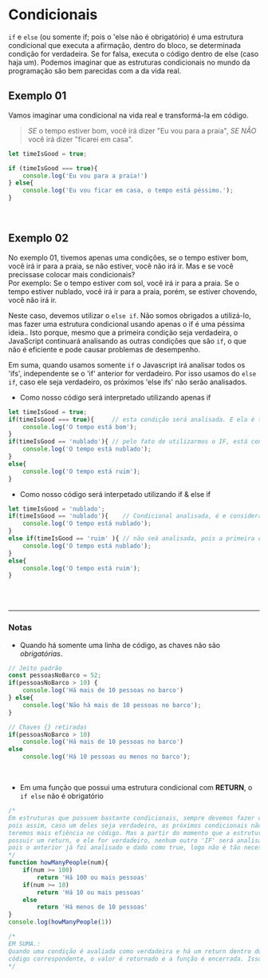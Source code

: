 # Condicionais
`if` e `else` (ou somente if; pois o 'else não é obrigatório) é uma estrutura condicional que executa a afirmação, dentro do bloco, se determinada condição for verdadeira. Se for falsa, executa o código dentro de else (caso haja um).
Podemos imaginar que as estruturas condicionais no mundo da programação são bem parecidas com a da vida real. 

## Exemplo 01
Vamos imaginar uma condicional na vida real e transformá-la em código.
> _SE_ o tempo estiver bom, você irá dizer "Eu vou para a praia", _SE NÃO_ você irá dizer "ficarei em casa". 

```js
let timeIsGood = true;

if (timeIsGood === true){
    console.log('Eu vou para a praia!')
} else{
    console.log('Eu vou ficar em casa, o tempo está péssimo.');
}
```

</br>

## Exemplo 02
No exemplo 01, tivemos apenas uma condições, se o tempo estiver bom, você irá ir para a praia, se não estiver, você não irá ir.
Mas e se você precissase colocar mais condicionais? </br> 
Por exemplo: Se o tempo estiver com sol, você irá ir para a praia. Se o tempo estiver nublado, você irá ir para a praia, porém, se estiver chovendo, você não irá ir. 
</br>

Neste caso, devemos utilizar o `else if`. Não somos obrigados a utilizá-lo, mas fazer uma estrutura condicional usando apenas o if é uma péssima ideia.. Isto porque, mesmo que a primeira condição seja verdadeira, o JavaScript continuará analisando as outras condições que são `if`, o que não é eficiente e pode causar problemas de desempenho.

Em suma, quando usamos somente `if` o Javascript irá analisar todos os 'ifs', independente se o 'if' anterior for verdadeiro. Por isso usamos do `else if`, caso ele seja verdadeiro, os próximos 'else ifs' não serão analisados.

* Como nosso código será interpretado utilizando apenas if 
```js
let timeIsGood = true;
if(timeIsGood === true){     // esta condição será analisada. E ela é true.
    console.log('O tempo está bom');
}
if(timeIsGood == 'nublado'){ // pelo fato de utilizarmos o IF, está condição também será analisada
    console.log('O tempo está nublado');
}
else{
    console.log('O tempo está ruim');
}
```

* Como nosso código será interpetado utilizando if & else if
```js
let timeIsGood = 'nublado';
if(timeIsGood == 'nublado'){    // Condicional analisada, é e considerada true pois o tempo está nublado
    console.log('O tempo está nublado');
}
else if(timeIsGood == 'ruim' ){ // não seá analisada, pois a primeira condicional já foi considerada verdadeira 
    console.log('O tempo está nublado');
}
else{
    console.log('O tempo está ruim');
}
```

</br>
</br>

_______________________________________________________

### Notas
- Quando há somente uma linha de código, as chaves não são _obrigatórias_.
```js
// Jeito padrão 
const pessoasNoBarco = 52;
if(pessoasNoBarco > 10) {
    console.log('Há mais de 10 pessoas no barco')
} else{
    console.log('Não há mais de 10 pessoas no barco');
}

// Chaves {} retiradas
if(pessoasNoBarco > 10) 
    console.log('Há mais de 10 pessoas no barco')
else 
    console.log('Há 10 pessoas ou menos no barco');
```

</br>

- Em uma função que possui uma estrutura condicional com __RETURN__, o `if else` não é obrigatório 
```js
/* 
Em estruturas que possuem bastante condicionais, sempre devemos fazer o uso de 'else if', 
pois assim, caso um deles seja verdadeiro, as próximos condicionais não serão analisadas, e então
teremos mais efiência no código. Mas a partir do momento que a estrutura condicional 
possuir um return, e ele for verdadeiro, nenhum outro 'IF' será analisado pelo javascript, 
pois o anterior já foi analisado e dado como true, logo não é tão necessário utilizar do 'else if'.  
*/
function howManyPeople(num){
    if(num >= 100)
        return 'Há 100 ou mais pessoas'
    if(num >= 10)
        return 'Há 10 ou mais pessoas'
    else 
        return 'Há menos de 10 pessoas'
}
console.log(howManyPeople(1))

/*
EM SUMA.:
Quando uma condição é avaliada como verdadeira e há um return dentro do bloco de 
código correspondente, o valor é retornado e a função é encerrada. Isso significa que o código não irá avaliar as condições subsequentes.
*/
```

